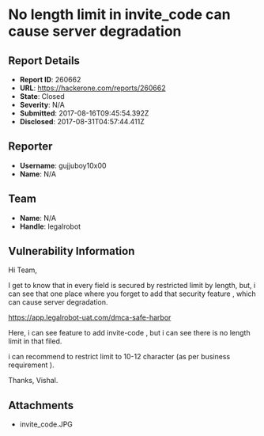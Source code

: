 # No length limit in invite_code can cause server degradation

## Report Details
- **Report ID**: 260662
- **URL**: https://hackerone.com/reports/260662
- **State**: Closed
- **Severity**: N/A
- **Submitted**: 2017-08-16T09:45:54.392Z
- **Disclosed**: 2017-08-31T04:57:44.411Z

## Reporter
- **Username**: gujjuboy10x00
- **Name**: N/A

## Team
- **Name**: N/A
- **Handle**: legalrobot

## Vulnerability Information
Hi Team,

I get to know that in every field is secured by restricted limit by length,
but, i can see that one place where you forget to add that security feature , which can cause server degradation.

https://app.legalrobot-uat.com/dmca-safe-harbor

Here, i can see feature to add invite-code , but i can see there is no length limit in that filed.

i can recommend to restrict limit to 10-12 character (as per business requirement ).

Thanks,
Vishal. 

## Attachments
- invite_code.JPG
